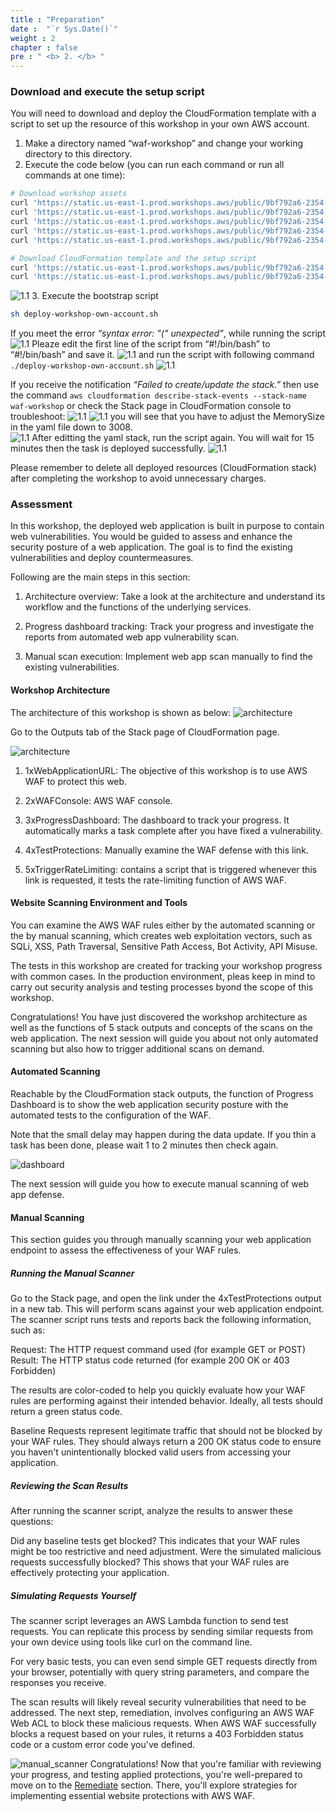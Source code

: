 ```yaml
---
title : "Preparation"
date :  "`r Sys.Date()`" 
weight : 2
chapter : false
pre : " <b> 2. </b> "
---
```


### Download and execute the setup script

You will need to download and deploy the CloudFormation template with a script to set up the resource of this workshop in your own AWS account.

1. Make a directory named “waf-workshop” and change your working directory to this directory.
2. Execute the code below (you can run each command or run all commands at one time):

```bash
# Download workshop assets
curl 'https://static.us-east-1.prod.workshops.aws/public/9bf792a6-2354-4106-9e62-7e75544c4ccc/assets/automated-scanner.zip'      --output automated-scanner.zip
curl 'https://static.us-east-1.prod.workshops.aws/public/9bf792a6-2354-4106-9e62-7e75544c4ccc/assets/manual-scanner.zip'         --output manual-scanner.zip
curl 'https://static.us-east-1.prod.workshops.aws/public/9bf792a6-2354-4106-9e62-7e75544c4ccc/assets/rate-limit-trigger.zip'     --output rate-limit-trigger.zip
curl 'https://static.us-east-1.prod.workshops.aws/public/9bf792a6-2354-4106-9e62-7e75544c4ccc/assets/sample-static-website.html' --output sample-static-website.html
curl 'https://static.us-east-1.prod.workshops.aws/public/9bf792a6-2354-4106-9e62-7e75544c4ccc/assets/scanning-dashboard.html'    --output scanning-dashboard.html

# Download CloudFormation template and the setup script
curl 'https://static.us-east-1.prod.workshops.aws/public/9bf792a6-2354-4106-9e62-7e75544c4ccc/static/waf-workshop.yaml' --output waf-workshop.yaml
curl 'https://static.us-east-1.prod.workshops.aws/public/9bf792a6-2354-4106-9e62-7e75544c4ccc/static/deploy-workshop-own-account.sh' --output deploy-workshop-own-account.sh
```
![1.1](/images/2/2.png)
3. Execute the bootstrap script
```bash
sh deploy-workshop-own-account.sh
```
If you meet the error *“syntax error: "(" unexpected”*, while running the script
![1.1](/images/2/3a.png)
Pleaze edit the first line of the script from “#!/bin/bash” to “#!/bin/bash” and save it.
![1.1](/images/2/3b.png)
and run the script with following command ```./deploy-workshop-own-account.sh```
![1.1](/images/2/3c.png)

If you receive the notification *“Failed to create/update the stack.”* then use the command ```aws cloudformation describe-stack-events --stack-name waf-workshop``` or check the Stack page in CloudFormation console to troubleshoot:
![1.1](/images/2/3d1.png)
![1.1](/images/2/3d2.png)
you will see that you have to adjust the MemorySize in the yaml file down to 3008.  
![1.1](/images/2/3d3.png)
After editting the yaml stack, run the script again. You will wait for 15 minutes then the task is deployed successfully.
![1.1](/images/2/3e.png)

Please remember to delete all deployed resources (CloudFormation stack) after completing the workshop to avoid unnecessary charges.

### Assessment

In this workshop, the deployed web application is built in purpose to contain web vulnerabilities. You would be guided to assess and enhance the security posture of a web application. The goal is to find the existing vulnerabilities and deploy countermeasures.

Following are the main steps in this section:
1. Architecture overview: Take a look at the architecture and understand its workflow and the functions of the underlying services.

2. Progress dashboard tracking: Track your progress and investigate the reports from automated web app vulnerability scan.

3. Manual scan execution: Implement web app scan manually to find the existing vulnerabilities.

#### Workshop Architecture

The architecture of this workshop is shown as below:
![architecture](/images/waf-workshop-architecture.png)

Go to the Outputs tab of the Stack page of CloudFormation page.

![architecture](/images/2/output.png)

1. 1xWebApplicationURL: The objective of this workshop is to use AWS WAF to protect this web.

2. 2xWAFConsole: AWS WAF console.

3. 3xProgressDashboard: The dashboard to track your progress. It automatically marks a task complete after you have fixed a vulnerability.

4. 4xTestProtections: Manually examine the WAF defense with this link.

5. 5xTriggerRateLimiting: contains a script that is triggered whenever this link is requested, it tests the rate-limiting function of AWS WAF.


#### Website Scanning Environment and Tools
You can examine the AWS WAF rules either by the automated scanning or the by manual scanning, which creates web exploitation vectors, such as SQLi, XSS, Path Traversal, Sensitive Path Access, Bot Activity, API Misuse.

The tests in this workshop are created for tracking your workshop progress with common cases. In the production environment, pleas keep in mind to carry out security analysis and testing processes byond the scope of this workshop.

Congratulations! You have just discovered the workshop architecture as well as the functions of 5 stack outputs and concepts of the scans on the web application. The next session will guide you about not only automated scanning but also how to trigger additional scans on demand.


#### Automated Scanning
Reachable by the CloudFormation stack outputs, the function of Progress Dashboard is to show the web application security posture with the automated tests to the configuration of the WAF.

Note that the small delay may happen during the data update. If you thin a task has been done, please wait 1 to 2 minutes then check again.

![dashboard](/images/2/dashboard.png)

The next session will guide you how to execute manual scanning of web app defense.


#### Manual Scanning
This section guides you through manually scanning your web application endpoint to assess the effectiveness of your WAF rules.

##### Running the Manual Scanner
Go to the Stack page, and open the link under the 4xTestProtections output in a new tab. This will perform scans against your web application endpoint. The scanner script runs tests and reports back the following information, such as:

Request: The HTTP request command used (for example GET or POST)
Result: The HTTP status code returned (for example 200 OK or 403 Forbidden)


The results are color-coded to help you quickly evaluate how your WAF rules are performing against their intended behavior. Ideally, all tests should return a green status code.

Baseline Requests represent legitimate traffic that should not be blocked by your WAF rules. They should always return a 200 OK status code to ensure you haven't unintentionally blocked valid users from accessing your application.

##### Reviewing the Scan Results
After running the scanner script, analyze the results to answer these questions:

Did any baseline tests get blocked? This indicates that your WAF rules might be too restrictive and need adjustment.
Were the simulated malicious requests successfully blocked? This shows that your WAF rules are effectively protecting your application.

##### Simulating Requests Yourself
The scanner script leverages an AWS Lambda function to send test requests. You can replicate this process by sending similar requests from your own device using tools like curl on the command line.

For very basic tests, you can even send simple GET requests directly from your browser, potentially with query string parameters, and compare the responses you receive.

The scan results will likely reveal security vulnerabilities that need to be addressed. The next step, remediation, involves configuring an AWS WAF Web ACL to block these malicious requests. When AWS WAF successfully blocks a request based on your rules, it returns a 403 Forbidden status code or a custom error code you've defined.

![manual_scanner](/images/2/manual_scanner.png)
Congratulations! Now that you're familiar with reviewing your progress, and testing applied protections, you're well-prepared to move on to the [Remediate](3-Remediate/) section. There, you'll explore strategies for implementing essential website protections with AWS WAF.